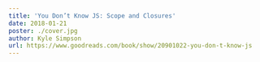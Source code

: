 ```yaml
---
title: 'You Don’t Know JS: Scope and Closures'
date: 2018-01-21
poster: ./cover.jpg
author: Kyle Simpson
url: https://www.goodreads.com/book/show/20901022-you-don-t-know-js
---
```

